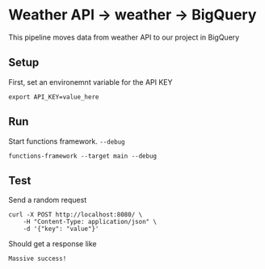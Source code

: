 # Weather API -> weather -> BigQuery

This pipeline moves data from weather API to our project in BigQuery


## Setup

First, set an environemnt variable for the API KEY

```
export API_KEY=value_here
```

## Run

Start functions framework. `--debug`
```
functions-framework --target main --debug
```

## Test

Send a random request
```
curl -X POST http://localhost:8080/ \
    -H "Content-Type: application/json" \
    -d '{"key": "value"}'
```

Should get a response like
```
Massive success!
```